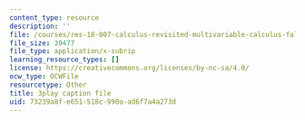```yaml
---
content_type: resource
description: ''
file: /courses/res-18-007-calculus-revisited-multivariable-calculus-fall-2011/73239a8fe651518c990aad6f7a4a273d_0Uz-TR_vZKs.vtt
file_size: 39477
file_type: application/x-subrip
learning_resource_types: []
license: https://creativecommons.org/licenses/by-nc-sa/4.0/
ocw_type: OCWFile
resourcetype: Other
title: 3play caption file
uid: 73239a8f-e651-518c-990a-ad6f7a4a273d
---
```

